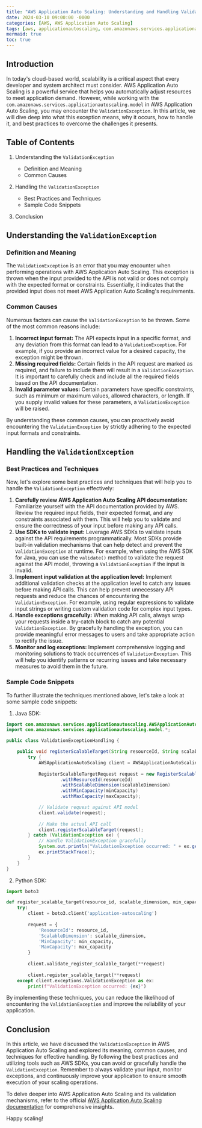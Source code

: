```yaml
---
title: "AWS Application Auto Scaling: Understanding and Handling ValidationException"
date: 2024-03-10 09:00:00 -0000
categories: [AWS, AWS Application Auto Scaling]
tags: [aws, applicationautoscaling, com.amazonaws.services.applicationautoscaling.model]
mermaid: true
toc: true
---
```



## Introduction
In today's cloud-based world, scalability is a critical aspect that every developer and system architect must consider. AWS Application Auto Scaling is a powerful service that helps you automatically adjust resources to meet application demand. However, while working with the `com.amazonaws.services.applicationautoscaling.model` in AWS Application Auto Scaling, you may encounter the `ValidationException`. In this article, we will dive deep into what this exception means, why it occurs, how to handle it, and best practices to overcome the challenges it presents.

## Table of Contents
1. Understanding the `ValidationException`
    - Definition and Meaning
    - Common Causes

2. Handling the `ValidationException`
    - Best Practices and Techniques
    - Sample Code Snippets

3. Conclusion

## Understanding the `ValidationException`
### Definition and Meaning
The `ValidationException` is an error that you may encounter when performing operations with AWS Application Auto Scaling. This exception is thrown when the input provided to the API is not valid or does not comply with the expected format or constraints. Essentially, it indicates that the provided input does not meet AWS Application Auto Scaling's requirements.

### Common Causes
Numerous factors can cause the `ValidationException` to be thrown. Some of the most common reasons include:

1. **Incorrect input format:** The API expects input in a specific format, and any deviation from this format can lead to a `ValidationException`. For example, if you provide an incorrect value for a desired capacity, the exception might be thrown.
2. **Missing required fields:** Certain fields in the API request are marked as required, and failure to include them will result in a `ValidationException`. It is important to carefully check and include all the required fields based on the API documentation.
3. **Invalid parameter values:** Certain parameters have specific constraints, such as minimum or maximum values, allowed characters, or length. If you supply invalid values for these parameters, a `ValidationException` will be raised.

By understanding these common causes, you can proactively avoid encountering the `ValidationException` by strictly adhering to the expected input formats and constraints.

## Handling the `ValidationException`
### Best Practices and Techniques
Now, let's explore some best practices and techniques that will help you to handle the `ValidationException` effectively:

1. **Carefully review AWS Application Auto Scaling API documentation:** Familiarize yourself with the API documentation provided by AWS. Review the required input fields, their expected format, and any constraints associated with them. This will help you to validate and ensure the correctness of your input before making any API calls.
2. **Use SDKs to validate input:** Leverage AWS SDKs to validate inputs against the API requirements programmatically. Most SDKs provide built-in validation mechanisms that can help detect and prevent the `ValidationException` at runtime. For example, when using the AWS SDK for Java, you can use the `validate()` method to validate the request against the API model, throwing a `ValidationException` if the input is invalid.
3. **Implement input validation at the application level:** Implement additional validation checks at the application level to catch any issues before making API calls. This can help prevent unnecessary API requests and reduce the chances of encountering the `ValidationException`. For example, using regular expressions to validate input strings or writing custom validation code for complex input types.
4. **Handle exceptions gracefully:** When making API calls, always wrap your requests inside a try-catch block to catch any potential `ValidationException`. By gracefully handling the exception, you can provide meaningful error messages to users and take appropriate action to rectify the issue.
5. **Monitor and log exceptions:** Implement comprehensive logging and monitoring solutions to track occurrences of `ValidationException`. This will help you identify patterns or recurring issues and take necessary measures to avoid them in the future.

### Sample Code Snippets
To further illustrate the techniques mentioned above, let's take a look at some sample code snippets:

1. Java SDK:
```java
import com.amazonaws.services.applicationautoscaling.AWSApplicationAutoScaling;
import com.amazonaws.services.applicationautoscaling.model.*;

public class ValidationExceptionHandling {

    public void registerScalableTarget(String resourceId, String scalableDimension, int minCapacity, int maxCapacity) {
        try {
            AWSApplicationAutoScaling client = AWSApplicationAutoScalingClientBuilder.defaultClient();
            
            RegisterScalableTargetRequest request = new RegisterScalableTargetRequest()
                    .withResourceId(resourceId)
                    .withScalableDimension(scalableDimension)
                    .withMinCapacity(minCapacity)
                    .withMaxCapacity(maxCapacity);

            // Validate request against API model
            client.validate(request);
            
            // Make the actual API call
            client.registerScalableTarget(request);
        } catch (ValidationException ex) {
            // Handle ValidationException gracefully
            System.out.println("ValidationException occurred: " + ex.getMessage());
            ex.printStackTrace();
        }
    }
}
```

2. Python SDK:
```python
import boto3

def register_scalable_target(resource_id, scalable_dimension, min_capacity, max_capacity):
    try:
        client = boto3.client('application-autoscaling')
        
        request = {
            'ResourceId': resource_id,
            'ScalableDimension': scalable_dimension,
            'MinCapacity': min_capacity,
            'MaxCapacity': max_capacity
        }
        
        client.validate_register_scalable_target(**request)
        
        client.register_scalable_target(**request)
    except client.exceptions.ValidationException as ex:
        print(f"ValidationException occurred: {ex}")
```

By implementing these techniques, you can reduce the likelihood of encountering the `ValidationException` and improve the reliability of your application.

## Conclusion
In this article, we have discussed the `ValidationException` in AWS Application Auto Scaling and explored its meaning, common causes, and techniques for effective handling. By following the best practices and utilizing tools such as AWS SDKs, you can avoid or gracefully handle the `ValidationException`. Remember to always validate your input, monitor exceptions, and continuously improve your application to ensure smooth execution of your scaling operations.

To delve deeper into AWS Application Auto Scaling and its validation mechanisms, refer to the official [AWS Application Auto Scaling documentation](https://docs.aws.amazon.com/application-autoscaling/) for comprehensive insights.

Happy scaling!
